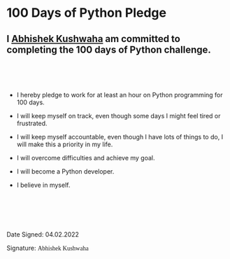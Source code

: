 # 100 Days of Python Pledge
## I [Abhishek Kushwaha](https://github.com/Abbhiishek/) am committed to completing the 100 days of Python challenge. 

<br>
<br>
<br>


- I hereby pledge to work for at least an hour on Python programming for 100 days. 

- I will keep myself on track, even though some days I might feel tired or frustrated. 

- I will keep myself accountable, even though I have lots of things to do, I will make this a priority in my
life.

- I will overcome difficulties and achieve my goal.

- I will become a Python developer.
- I believe in myself.

<br>
<br>
<br>
<br>


Date Signed: 04.02.2022

Signature: <span style="font-family: 'Lucida Console';">Abhishek Kushwaha</span>